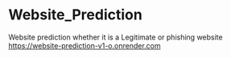# Website_Prediction
Website prediction whether it is a Legitimate or phishing website 
https://website-prediction-v1-o.onrender.com
